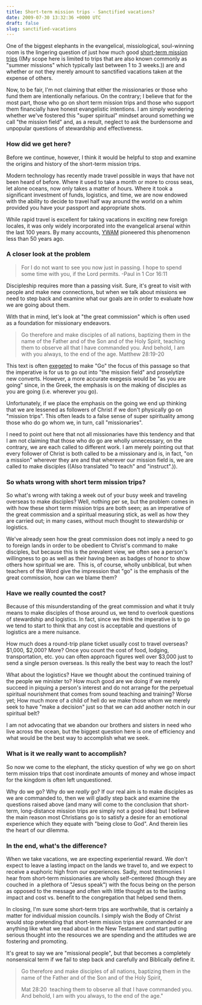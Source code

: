 ```yaml
---
title: Short-term mission trips - Sanctified vacations?
date: 2009-07-30 13:32:36 +0000 UTC
draft: false
slug: sanctified-vacations
---
```


One of the biggest elephants in the evangelical, missiological, soul-winning room is the lingering question of just how much good [short-term mission trips](http://en.wikipedia.org/wiki/Short-term_mission) ((My scope here is limited to trips that are also known commonly as "summer missions" which typically last between 1 to 3 weeks.)) are and whether or not they merely amount to sanctified vacations taken at the expense of others.

Now, to be fair, I'm not claiming that either the missionaries or those who fund them are intentionally nefarious. On the contrary; I believe that for the most part, those who go on short term mission trips and those who support them financially have honest evangelistic intentions. I am simply wondering whether we've fostered this "super spiritual" mindset around something we call "the mission field" and, as a result, neglect to ask the burdensome and unpopular questions of stewardship and effectiveness.

### How did we get here?

Before we continue, however, I think it would be helpful to stop and examine the origins and history of the short-term mission trips.

Modern technology has recently made travel possible in ways that have not been heard of before. Where it used to take a month or more to cross seas, let alone oceans, now only takes a matter of hours. Where it took a significant investment of funds, logistics, and time, we are now endowed with the ability to decide to travel half way around the world on a whim provided you have your passport and appropriate shots.

While rapid travel is excellent for taking vacations in exciting new foreign locales, it was only widely incorporated into the evangelical arsenal within the last 100 years. By many accounts, [YWAM](http://www.ywam.org) pioneered this phenomenon less than 50 years ago.

### A closer look at the problem

> For I do not want to see you now just in passing. I hope to spend some time with you, if the Lord permits. -Paul in 1 Cor 16:11

Discipleship requires more than a passing visit. Sure, it's great to visit with people and make new connections, but when we talk about missions we need to step back and examine what our goals are in order to evaluate how we are going about them.

With that in mind, let's look at "the great commission" which is often used as a foundation for missionary endeavors.

> Go therefore and make disciples of all nations, baptizing them in the name of the Father and of the Son and of the Holy Spirit, teaching them to observe all that I have commanded you. And behold, I am with you always, to the end of the age. Matthew 28:19-20

This text is often [exegeted](http://en.wikipedia.org/wiki/Exegesis) to make "Go" the focus of this passage so that the imperative is for us to go out into "the mission field" and proselytize new converts. However, a more accurate exegesis would be "as you are going" since, in the Greek, the emphasis is on the making of disciples as you are going (i.e. wherever you go).

Unfortunately, if we place the emphasis on the going we end up thinking that we are lessened as followers of Christ if we don't physically go on "mission trips". This often leads to a false sense of super spirituality among those who do go whom we, in turn, call "missionaries".

I need to point out here that not all missionaries have this tendency and that I am not claiming that those who do go are wholly unnecessary, on the contrary, we are each called to different work. I am merely pointing out that every follower of Christ is both called to be a missionary and is, in fact, "on a mission" wherever they are and that wherever our mission field is, we are called to make disciples ((Also translated "to teach" and "instruct".)).

### So whats wrong with short term mission trips?

So what's wrong with taking a week out of your busy week and traveling overseas to make disciples? Well, nothing per se, but the problem comes in with how these short term mission trips are both seen; as an imperative of the great commission and a spiritual measuring stick, as well as how they are carried out; in many cases, without much thought to stewardship or logistics.

We've already seen how the great commission does not imply a need to go to foreign lands in order to be obedient to Christ's command to make disciples, but because this is the prevalent view, we often see a person's willingness to go as well as their having been as badges of honor to show others how spiritual we are.  This is, of course, wholly unbiblical, but when teachers of the Word give the impression that "go" is the emphasis of the great commission, how can we blame them?

### Have we really counted the cost?

Because of this misunderstanding of the great commission and what it truly means to make disciples of those around us, we tend to overlook questions of stewardship and logistics. In fact, since we think the imperative is to go we tend to start to think that any cost is acceptable and questions of logistics are a mere nuisance.

How much does a round-trip plane ticket usually cost to travel overseas? $1,000, $2,000? More? Once you count the cost of food, lodging, transportation, etc. you can often approach figures well over $3,000 just to send a single person overseas. Is this really the best way to reach the lost?

What about the logistics? Have we thought about the continued training of the people we minister to? How much good are we doing if we merely succeed in piquing a person's interest and do not arrange for the perpetual spiritual nourishment that comes from sound teaching and training? Worse yet; How much more of a child of hell do we make those whom we merely seek to have "make a decision" just so that we can add another notch in our spiritual belt?

I am not advocating that we abandon our brothers and sisters in need who live across the ocean, but the biggest question here is one of efficiency and what would be the best way to accomplish what we seek.

### What is it we really want to accomplish?

So now we come to the elephant, the sticky question of why we go on short term mission trips that cost inordinate amounts of money and whose impact for the kingdom is often left unquestioned.

Why do we go? Why do we _really_ go? If our real aim is to make disciples as we are commanded to, then we will gladly step back and examine the questions raised above (and many will come to the conclusion that short-term, long-distance mission trips are simply not a good idea) but I believe the main reason most Christians go is to satisfy a desire for an emotional experience which they equate with "being close to God". And therein lies the heart of our dilemma.

### In the end, what's the difference?

When we take vacations, we are expecting experiential reward. We don't expect to leave a lasting impact on the lands we travel to, and we expect to receive a euphoric high from our experiences. Sadly, most testimonies I hear from short-term missionaries are wholly self-centered (though they are couched in  a plethora of "Jesus speak") with the focus being on the person as opposed to the message and often with little thought as to the lasting impact and cost vs. benefit to the congregation that helped send them.

In closing, I'm sure some short-term trips are worthwhile, that is certainly a matter for individual mission councils. I simply wish the Body of Christ would stop pretending that short-term mission trips are commanded or are anything like what we read about in the New Testament and start putting serious thought into the resources we are spending and the attitudes we are fostering and promoting.

It's great to say we are "missional people", but that becomes a completely nonsensical term if we fail to step back and carefully and Biblically define it.

> Go therefore and make disciples of all nations, baptizing them in the name of the Father and of the Son and of the Holy Spirit,
>
> Mat 28:20  teaching them to observe all that I have commanded you. And behold, I am with you always, to the end of the age."
